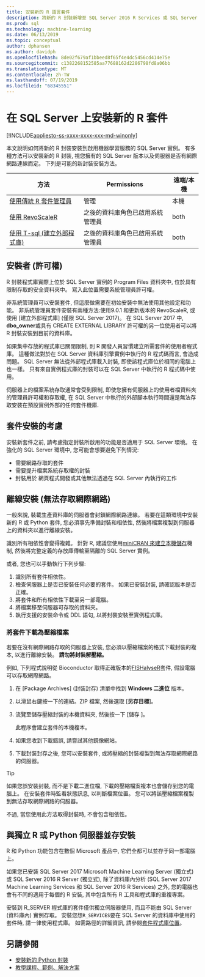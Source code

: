 ```yaml
---
title: 安裝新的 R 語言套件
description: 將新的 R 封裝新增至 SQL Server 2016 R Services 或 SQL Server 2017 Machine Learning Services (資料庫內)
ms.prod: sql
ms.technology: machine-learning
ms.date: 06/13/2019
ms.topic: conceptual
author: dphansen
ms.author: davidph
ms.openlocfilehash: 8de02f679af1bbeed8f65f4e4dc5456cd414e75e
ms.sourcegitcommit: c1382268152585aa77688162d2286798fd8a06bb
ms.translationtype: MT
ms.contentlocale: zh-TW
ms.lasthandoff: 07/19/2019
ms.locfileid: "68345551"
---
```

# <a name="install-new-r-packages-on-sql-server"></a>在 SQL Server 上安裝新的 R 套件
[!INCLUDE[appliesto-ss-xxxx-xxxx-xxx-md-winonly](../../includes/appliesto-ss-xxxx-xxxx-xxx-md-winonly.md)]

本文說明如何將新的 R 封裝安裝到啟用機器學習服務的 SQL Server 實例。 有多種方法可以安裝新的 R 封裝, 視您擁有的 SQL Server 版本以及伺服器是否有網際網路連線而定。 下列是可能的新封裝安裝方法。

| 方法                           | Permissions               | 遠端/本機 |
|------------------------------------|---------------------------|--------------|
| [使用傳統 R 套件管理員](use-r-package-managers-on-sql-server.md)  | 管理 | 本機 |
| [使用 RevoScaleR](use-revoscaler-to-manage-r-packages.md) |  之後的資料庫角色已啟用系統管理員 | both|
| [使用 T-sql (建立外部程式庫)](install-r-packages-tsql.md) | 之後的資料庫角色已啟用系統管理員 | both 

## <a name="who-installs-permissions"></a>安裝者 (許可權)

R 封裝程式庫實際上位於 SQL Server 實例的 Program Files 資料夾中, 位於具有限制存取的安全資料夾中。 寫入此位置需要系統管理員許可權。

非系統管理員可以安裝套件, 但這麼做需要在初始安裝中無法使用其他設定和功能。 非系統管理員套件安裝有兩種方法:使用9.0.1 和更新版本的 RevoScaleR, 或使用 [建立外部程式庫] (僅限 SQL Server 2017)。 在 SQL Server 2017 中, **dbo_owner**或具有 CREATE EXTERNAL LIBRARY 許可權的另一位使用者可以將 R 封裝安裝到目前的資料庫。

如果集中存放的程式庫已關閉限制, 則 R 開發人員習慣建立所需套件的使用者程式庫。 這種做法對於在 SQL Server 資料庫引擎實例中執行的 R 程式碼而言, 會造成問題。 SQL Server 無法從外部程式庫載入封裝, 即使該程式庫位於相同的電腦上也一樣。 只有來自實例程式庫的封裝可以在 SQL Server 中執行的 R 程式碼中使用。

伺服器上的檔案系統存取通常會受到限制, 即使您擁有伺服器上的使用者檔資料夾的管理員許可權和存取權, 在 SQL Server 中執行的外部腳本執行時間還是無法存取安裝在預設實例外部的任何套件機庫. 

## <a name="considerations-for-package-installation"></a>套件安裝的考慮

安裝新套件之前, 請考慮指定封裝所啟用的功能是否適用于 SQL Server 環境。 在強化的 SQL Server 環境中, 您可能會想要避免下列情況:

+ 需要網路存取的套件
+ 需要提升檔案系統存取權的封裝
+ 封裝用於 網頁程式開發或其他無法透過在 SQL Server 內執行的工作

## <a name="offline-installation-no-internet-access"></a>離線安裝 (無法存取網際網路)

一般來說, 裝載生產資料庫的伺服器會封鎖網際網路連線。 若要在這類環境中安裝新的 R 或 Python 套件, 您必須事先準備封裝和相依性, 然後將檔案複製到伺服器上的資料夾以進行離線安裝。

識別所有相依性會變得複雜。 針對 R, 建議您使用[miniCRAN 來建立本機儲存](create-a-local-package-repository-using-minicran.md)機制, 然後將完整定義的存放庫傳輸至隔離的 SQL Server 實例。

或者, 您也可以手動執行下列步驟:

1. 識別所有套件相依性。 
2. 檢查伺服器上是否已安裝任何必要的套件。 如果已安裝封裝, 請確認版本是否正確。
3. 將套件和所有相依性下載至另一部電腦。
4. 將檔案移至伺服器可存取的資料夾。
5. 執行支援的安裝命令或 DDL 語句, 以將封裝安裝至實例程式庫。

### <a name="download-the-package-as-a-zipped-file"></a>將套件下載為壓縮檔案

若要在沒有網際網路存取的伺服器上安裝, 您必須以壓縮檔案的格式下載封裝的複本, 以進行離線安裝。 **請勿將封裝解壓縮。**

例如, 下列程式說明從 Bioconductor 取得正確版本的[FISHalyseR](https://bioconductor.org/packages/release/bioc/html/FISHalyseR.html)套件, 假設電腦可以存取網際網路。

1.  在 [Package Archives] (封裝封存)  清單中找到 **Windows 二進位** 版本。

2.  以滑鼠右鍵按一下的連結。ZIP 檔案, 然後選取 [**另存目標**]。

3.  流覽至儲存壓縮封裝的本機資料夾, 然後按一下 [儲存  ]。

    此程序會建立套件的本機複本。 

4. 如果您收到下載錯誤, 請嘗試其他鏡像網站。

5. 下載封裝封存之後, 您可以安裝套件, 或將壓縮的封裝複製到無法存取網際網路的伺服器。

> [!TIP]
> 如果您誤安裝封裝, 而不是下載二進位檔, 下載的壓縮檔案複本也會儲存到您的電腦上。 在安裝套件時監看狀態訊息, 以判斷檔案位置。 您可以將該壓縮檔案複製到無法存取網際網路的伺服器。
> 
> 不過, 當您使用此方法取得封裝時, 不會包含相依性。 


## <a name="side-by-side-installation-with-standalone-r-or-python-servers"></a>與獨立 R 或 Python 伺服器並存安裝

R 和 Python 功能包含在數個 Microsoft 產品中, 它們全都可以並存于同一部電腦上。

如果您已安裝 SQL Server 2017 Microsoft Machine Learning Server (獨立式) 或 SQL Server 2016 R Server (獨立式), 除了資料庫內分析 (SQL Server 2017 Machine Learning Services 和 SQL Server 2016 R Services) 之外, 您的電腦也會有不同的適用于每個的 R 安裝, 其中包含所有 R 工具和程式庫的重複專案。

安裝到 R_SERVER 程式庫的套件僅供獨立伺服器使用, 而且不能由 SQL Server (資料庫內) 實例存取。 安裝您想`R_SERVICES`要在 SQL Server 的資料庫中使用的套件時, 請一律使用程式庫。 如需路徑的詳細資訊, 請參閱[套件程式庫位置](../package-management/default-packages.md)。

## <a name="see-also"></a>另請參閱

+ [安裝新的 Python 封裝](../python/install-additional-python-packages-on-sql-server.md)
+ [教學課程、範例、解決方案](../tutorials/machine-learning-services-tutorials.md)
